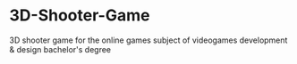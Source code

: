 # 3D-Shooter-Game
 3D shooter game for the online games subject of videogames development & design bachelor's degree
